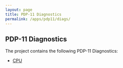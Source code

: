 ```yaml
---
layout: page
title: PDP-11 Diagnostics
permalink: /apps/pdp11/diags/
---
```


PDP-11 Diagnostics
------------------

The project contains the following PDP-11 Diagnostics:

* [CPU](cpu/)
